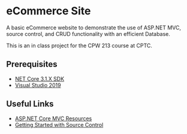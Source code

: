 # eCommerce Site
A basic eCommerce website to demonstrate the use of ASP.NET MVC, source control, and CRUD functionality with an efficient Database.

This is an in class project for the CPW 213 course at CPTC.

## Prerequisites
- [NET Core 3.1.X SDK](https://dotnet.microsoft.com/download)
- [Visual Studio 2019](https://visualstudio.microsoft.com/)

## Useful Links
- [ASP.NET Core MVC Resources](https://docs.microsoft.com/en-us/aspnet/mvc/overview/getting-started/recommended-resources-for-mvc)
- [Getting Started with Source Control](https://docs.microsoft.com/en-us/visualstudio/ide/git-with-visual-studio?view=vs-2019)

